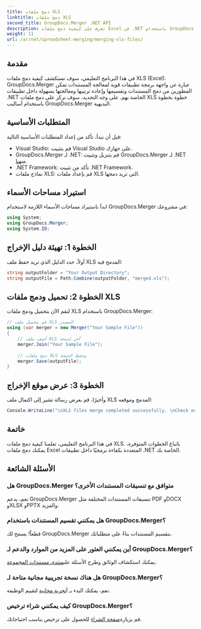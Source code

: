 ```yaml
---
title: دمج ملفات XLS
linktitle: دمج ملفات XLS
second_title: GroupDocs.Merger .NET API
description: تعرف على كيفية دمج ملفات Excel في .NET باستخدام GroupDocs.Merger لمعالجة المستندات بسلاسة. اتبع البرنامج التعليمي خطوة بخطوة.
weight: 11
url: /ar/net/spreadsheet-merging/merging-xls-files/
---
```

## مقدمة
في هذا البرنامج التعليمي، سوف نستكشف كيفية دمج ملفات XLS (Excel). GroupDocs.Merger عبارة عن واجهة برمجة تطبيقات قوية لمعالجة المستندات تمكن المطورين من دمج المستندات وتقسيمها وإعادة ترتيبها ومعالجتها بسهولة داخل تطبيقات .NET الخاصة بهم. على وجه التحديد، سوف نركز على دمج ملفات XLS خطوة بخطوة باستخدام أساليب GroupDocs.Merger البديهية.
## المتطلبات الأساسية
قبل أن نبدأ، تأكد من إعداد المتطلبات الأساسية التالية:
- Visual Studio: قم بتثبيت Visual Studio على جهازك.
-  GroupDocs.Merger لـ .NET: قم بتنزيل وتثبيت GroupDocs.Merger لـ .NET من[هنا](https://releases.groupdocs.com/merger/net/).
- .NET Framework: تأكد من تثبيت .NET Framework.
- نماذج ملفات XLS: قم بإعداد ملفات XLS التي تريد دمجها.

## استيراد مساحات الأسماء
ابدأ باستيراد مساحات الأسماء اللازمة لاستخدام GroupDocs.Merger في مشروعك:
```csharp
using System; 
using GroupDocs.Merger;
using System.IO;
```
## الخطوة 1: تهيئة دليل الإخراج
أولاً، حدد الدليل الذي تريد حفظ ملف XLS المدمج فيه:
```csharp
string outputFolder = "Your Output Directory";
string outputFile = Path.Combine(outputFolder, "merged.xls");
```
## الخطوة 2: تحميل ودمج ملفات XLS
لنقم الآن بتحميل ودمج ملفات XLS باستخدام GroupDocs.Merger:
```csharp
// قم بتحميل ملف XLS المصدر
using (var merger = new Merger("Your Sample File"))
{
    // أضف ملف XLS آخر لدمجه
    merger.Join("Your Sample File");
    
    // دمج ملفات XLS وحفظ النتيجة
    merger.Save(outputFile);
}
```
## الخطوة 3: عرض موقع الإخراج
وأخيرًا، قم بعرض رسالة تشير إلى اكتمال ملف XLS المدمج وموقعه:
```csharp
Console.WriteLine("\nXLS files merge completed successfully. \nCheck output in {0}", outputFolder);
```

## خاتمة
في هذا البرنامج التعليمي، تعلمنا كيفية دمج ملفات XLS. باتباع الخطوات المتوفرة، يمكنك دمج ملفات Excel المتعددة بكفاءة برمجيًا داخل تطبيقات .NET الخاصة بك.

## الأسئلة الشائعة
### هل GroupDocs.Merger متوافق مع تنسيقات المستندات الأخرى؟
نعم، يدعم GroupDocs.Merger تنسيقات المستندات المختلفة مثل PDF وDOCX وXLSX وPPTX والمزيد.
### هل يمكنني تقسيم المستندات باستخدام GroupDocs.Merger؟
قطعاً! يسمح لك GroupDocs.Merger بتقسيم المستندات بناءً على متطلباتك.
### أين يمكنني العثور على المزيد من الموارد والدعم لـ GroupDocs.Merger؟
يمكنك استكشاف الوثائق وطرح الأسئلة على[منتدى مستندات المجموعة](https://forum.groupdocs.com/c/merger/32).
### هل هناك نسخة تجريبية مجانية متاحة لـ GroupDocs.Merger؟
 نعم، يمكنك البدء بـ أ[تجربة مجانية](https://releases.groupdocs.com/) لتقييم الوظيفة.
### كيف يمكنني شراء ترخيص GroupDocs.Merger؟
 قم بزيارة[صفحة الشراء](https://purchase.groupdocs.com/buy) للحصول على ترخيص يناسب احتياجاتك.